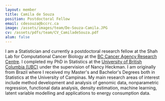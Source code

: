 ```yaml
---
layout: member
title: Camila de Souza
position: Postdoctoral Fellow
email: cdesouza@bccrc.ca
image: /assets/images/team/De-Souza-Camila.JPG
cv: /assets/pdfs/team/CV_CamiladeSouza.pdf
alum: false
---
```


I am a Statistician and currently a postdoctoral research fellow at the Shah Lab for Computational Cancer Biology at the [BC Cancer Agency Research Centre](https://bccrc.ca). I completed my PhD in Statistics at the [University of British Columbia (UBC)](https://www.stat.ubc.ca/) under the supervision of Nancy Heckman. I am originally from Brazil where I received my Master's and Bachelor's Degrees both in Statistics at the University of Campinas. My main research areas of interest include method development and analysis of  genomic data, nonparametric regression, functional data analysis, density estimation, machine learning, latent variable modelling and applications to energy consumption data.

